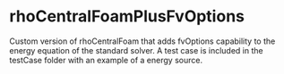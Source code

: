 # rhoCentralFoamPlusFvOptions

Custom version of rhoCentralFoam that adds fvOptions capability to the energy equation of the standard solver. A test case is included in the testCase folder with an example of a energy source.
